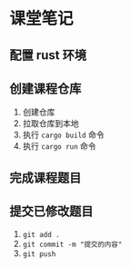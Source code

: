 # 课堂笔记

## 配置 rust 环境

## 创建课程仓库

1. 创建仓库
2. 拉取仓库到本地
3. 执行 `cargo build` 命令
4. 执行 `cargo run` 命令

## 完成课程题目

## 提交已修改题目
1. `git add .`
2. `git commit -m "提交的内容"`
3. `git push`